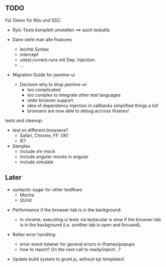 TODO
----
Für Demo für Nils und SSC:
- Rylc-Tests komplett umstellen
  ==> auch testutils
- Dann sieht man alle Features
  * leichte Syntax
  * intercept
  * uitest.current.runs mit Dep. Injection.
  * ...  

- Migration Guide for jasmine-ui
  + Decision why to drop jasmine-ui:
    * too complicated
    * too complex to integrate other test languages
    * older browser support
    * idea of dependency injection in callbacks simplified things a lot!
    * browsers are now able to debug accross iframes!

tests and cleanup:
- test on different browsers!!
  * Safari, Chrome, FF: OK!
  * IE?
- Samples
  * include xhr mock
  * include angular-mocks in angular
  * include simulate

Later
---------
- syntactic sugar for other testfkws:
  * Mocha
  * QUnit

* Performance if the browser-tab is in the background:
  - In chrome, executing ui tests via testacular is slow if
    the browser-tab is in the background (i.e. another tab is open and focused).

* Better error handling:
  - error event listener for general errors in iframes/popups
  - how to report? On the next call to ready/inject/...?

- Update build system to grunt.js, without ejs templates!
